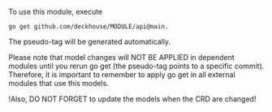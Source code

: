 To use this module, execute 
```
go get github.com/deckhouse/MODULE/api@main. 
```

The pseudo-tag will be generated automatically.

Please note that model changes will NOT BE APPLIED in dependent modules until you rerun go get (the pseudo-tag points to a specific commit).
Therefore, it is important to remember to apply go get in all external modules that use this models.

!Also, DO NOT FORGET to update the models when the CRD are changed!